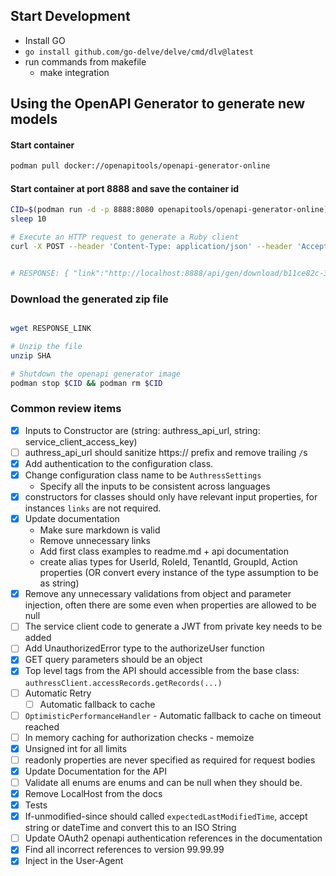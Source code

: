 ## Start Development

* Install GO
* `go install github.com/go-delve/delve/cmd/dlv@latest`
* run commands from makefile
  * make integration

## Using the OpenAPI Generator to generate new models

#### Start container
```sh
podman pull docker://openapitools/openapi-generator-online 
```

#### Start container at port 8888 and save the container id
```sh
CID=$(podman run -d -p 8888:8080 openapitools/openapi-generator-online)
sleep 10

# Execute an HTTP request to generate a Ruby client
curl -X POST --header 'Content-Type: application/json' --header 'Accept: application/json' -d '{"openAPIUrl": "https://api.authress.io/", "options": { "useSingleRequestParameter": true, "packageName": "authress", "packageVersion": "99.99.99" } }' 'http://localhost:8888/api/gen/clients/go'


# RESPONSE: { "link":"http://localhost:8888/api/gen/download/b11ce82c-37dd-448b-b51b-d42bf3f04c2e" }
```

### Download the generated zip file
```sh

wget RESPONSE_LINK

# Unzip the file
unzip SHA

# Shutdown the openapi generator image
podman stop $CID && podman rm $CID
```

### Common review items
* [x] Inputs to Constructor are (string: authress_api_url, string: service_client_access_key)
* [ ] authress_api_url should sanitize https:// prefix and remove trailing `/`s
* [x] Add authentication to the configuration class.
* [x] Change configuration class name to be `AuthressSettings`
  * Specify all the inputs to be consistent across languages
* [x] constructors for classes should only have relevant input properties, for instances `links` are not required.
* [x] Update documentation
  * Make sure markdown is valid
  * Remove unnecessary links
  * Add first class examples to readme.md + api documentation
  * create alias types for UserId, RoleId, TenantId, GroupId, Action properties (OR convert every instance of the type assumption to be as string)
* [x] Remove any unnecessary validations from object and parameter injection, often there are some even when properties are allowed to be null
* [ ] The service client code to generate a JWT from private key needs to be added
* [ ] Add UnauthorizedError type to the authorizeUser function
* [x] GET query parameters should be an object
* [x] Top level tags from the API should accessible from the base class: `authressClient.accessRecords.getRecords(...)`
* [ ] Automatic Retry
  * [ ] Automatic fallback to cache
* [ ] `OptimisticPerformanceHandler` - Automatic fallback to cache on timeout reached
* [ ] In memory caching for authorization checks - memoize
* [x] Unsigned int for all limits
* [ ] readonly properties are never specified as required for request bodies
* [x] Update Documentation for the API
* [ ] Validate all enums are enums and can be null when they should be.
* [x] Remove LocalHost from the docs
* [x] Tests
* [x] If-unmodified-since should called `expectedLastModifiedTime`, accept string or dateTime and convert this to an ISO String
* [ ] Update OAuth2 openapi authentication references in the documentation
* [x] Find all incorrect references to version 99.99.99
* [x] Inject in the User-Agent 